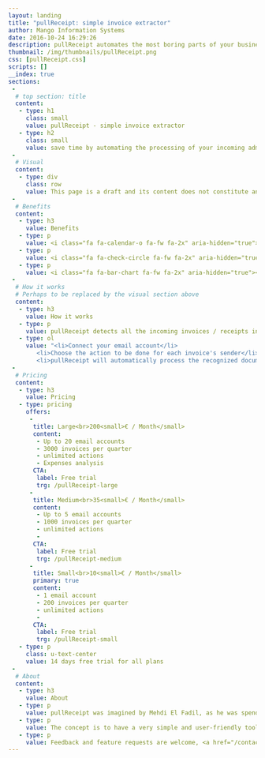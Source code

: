```yaml
---
layout: landing
title: "pullReceipt: simple invoice extractor"
author: Mango Information Systems
date: 2016-10-24 16:29:26
description: pullReceipt automates the most boring parts of your business administration
thumbnail: /img/thumbnails/pullReceipt.png
css: [pullReceipt.css]
scripts: []
__index: true
sections:
 -
  # top section: title
  content:
   - type: h1
     class: small
     value: pullReceipt - simple invoice extractor
   - type: h2
     class: small
     value: save time by automating the processing of your incoming administrative documents	
 -
  # Visual
  content:
   - type: div
     class: row
     value: This page is a draft and its content does not constitute an actual offer. Contact us, or wait for its official publication.
 -
  # Benefits
  content:
   - type: h3
     value: Benefits
   - type: p
     value: <i class="fa fa-calendar-o fa-fw fa-2x" aria-hidden="true"></i> Get more time to focus on what matters
   - type: p
     value: <i class="fa fa-check-circle fa-fw fa-2x" aria-hidden="true"></i> Reduce the errors caused by manual processing of data
   - type: p
     value: <i class="fa fa-bar-chart fa-fw fa-2x" aria-hidden="true"></i> Track your expenses and decrease your costs
 -
  # How it works
  # Perhaps to be replaced by the visual section above
  content:
   - type: h3
     value: How it works
   - type: p
     value: pullReceipt detects all the incoming invoices / receipts in your mailbox, and forwards them to management software or your accountant automatically.
   - type: ol
     value: "<li>Connect your email account</li>
		<li>Choose the action to be done for each invoice's sender</li>
		<li>pullReceipt will automatically process the recognized documents as instructed, and prompt you whenever you have a new provider.</li>"
 -
  # Pricing
  content:
   - type: h3
     value: Pricing
   - type: pricing
     offers:
      -
       title: Large<br>200<small>€ / Month</small>
       content:
        - Up to 20 email accounts
        - 3000 invoices per quarter
        - unlimited actions
        - Expenses analysis
       CTA:
        label: Free trial
        trg: /pullReceipt-large
      -
       title: Medium<br>35<small>€ / Month</small>
       content:
        - Up to 5 email accounts
        - 1000 invoices per quarter
        - unlimited actions
        - 
       CTA:
        label: Free trial
        trg: /pullReceipt-medium
      -
       title: Small<br>10<small>€ / Month</small>
       primary: true
       content:
        - 1 email account
        - 200 invoices per quarter
        - unlimited actions
        - 
       CTA:
        label: Free trial
        trg: /pullReceipt-small
   - type: p
     class: u-text-center
     value: 14 days free trial for all plans
 -
  # About
  content:
   - type: h3
     value: About
   - type: p
     value: pullReceipt was imagined by Mehdi El Fadil, as he was spending his quarterly 8 hours to retrieve all receipts and send them to his accountant.
   - type: p
     value: The concept is to have a very simple and user-friendly tool doing the job, and have more free time to do value-added work - or simply to relax ;)
   - type: p
     value: Feedback and feature requests are welcome, <a href="/contact/">send us a message</a>.
---
```

